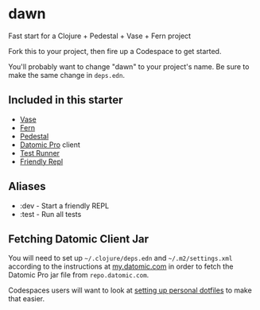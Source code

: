 # dawn

Fast start for a Clojure + Pedestal + Vase + Fern project

Fork this to your project, then fire up a Codespace to get started.

You'll probably want to change "dawn" to your project's name. Be sure to make
the same change in `deps.edn`.

## Included in this starter

- [Vase](https://github.com/cognitect-labs/vase)
- [Fern](https://github.com/cognitect-labs/fern)
- [Pedestal](https://github.com/pedestal/)
- [Datomic Pro](https://www.datomic.com) client
- [Test Runner](https://github.com/cognitect-labs/test-runner)
- [Friendly Repl](https://gitlab.com/mtnygard/frenpl)

## Aliases

- :dev - Start a friendly REPL
- :test - Run all tests

## Fetching Datomic Client Jar

You will need to set up `~/.clojure/deps.edn` and `~/.m2/settings.xml` according
to the instructions at [my.datomic.com](https://my.datomic.com) in order to
fetch the Datomic Pro jar file from `repo.datomic.com`.

Codespaces users will want to look at [setting up personal
dotfiles](https://docs.github.com/en/github/developing-online-with-codespaces/personalizing-codespaces-for-your-account)
to make that easier.